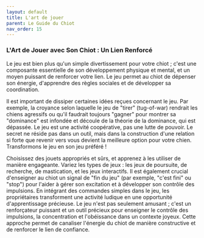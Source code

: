 ```yaml
---
layout: default
title: L'art de jouer
parent: Le Guide du Chiot
nav_order: 15
---
```


### **L'Art de Jouer avec Son Chiot : Un Lien Renforcé**

Le jeu est bien plus qu'un simple divertissement pour votre chiot ; c'est une composante essentielle de son développement physique et mental, et un moyen puissant de renforcer votre lien. Le jeu permet au chiot de dépenser son énergie, d'apprendre des règles sociales et de développer sa coordination.

Il est important de dissiper certaines idées reçues concernant le jeu. Par exemple, la croyance selon laquelle le jeu de "tirer" (tug-of-war) rendrait les chiens agressifs ou qu'il faudrait toujours "gagner" pour montrer sa "dominance" est infondée et découle de la théorie de la dominance, qui est dépassée. Le jeu est une activité coopérative, pas une lutte de pouvoir. Le secret ne réside pas dans un outil, mais dans la construction d'une relation si forte que revenir vers vous devient la meilleure option pour votre chien. Transformons le jeu en son jeu préféré !

Choisissez des jouets appropriés et sûrs, et apprenez à les utiliser de manière engageante. Variez les types de jeux : les jeux de poursuite, de recherche, de mastication, et les jeux interactifs. Il est également crucial d'enseigner au chiot un signal de "fin du jeu" (par exemple, "c'est fini" ou "stop") pour l'aider à gérer son excitation et à développer son contrôle des impulsions. En intégrant des commandes simples dans le jeu, les propriétaires transforment une activité ludique en une opportunité d'apprentissage précieuse. Le jeu n'est pas seulement amusant ; c'est un renforçateur puissant et un outil précieux pour enseigner le contrôle des impulsions, la concentration et l'obéissance dans un contexte joyeux. Cette approche permet de canaliser l'énergie du chiot de manière constructive et de renforcer le lien de confiance. 